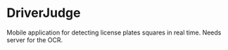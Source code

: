 # DriverJudge
Mobile application for detecting license plates squares in real time.
Needs server for the OCR.
